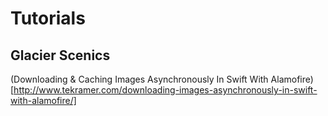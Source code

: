 # Tutorials

## Glacier Scenics
(Downloading & Caching Images Asynchronously In Swift With Alamofire)[http://www.tekramer.com/downloading-images-asynchronously-in-swift-with-alamofire/]
